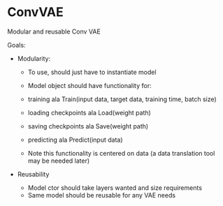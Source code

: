 # ConvVAE
Modular and reusable Conv VAE

Goals: 
- Modularity:
	- To use, should just have to instantiate model

	- Model object should have functionality for:
	- training ala Train(input data, target data, training time, batch size)
	- loading checkpoints ala Load(weight path)
	- saving checkpoints ala Save(weight path)
	- predicting ala Predict(input data)

	- Note this functionality is centered on data (a data translation tool may be needed later)

- Reusability
	- Model ctor should take layers wanted and size requirements 
	- Same model should be reusable for any VAE needs 	

